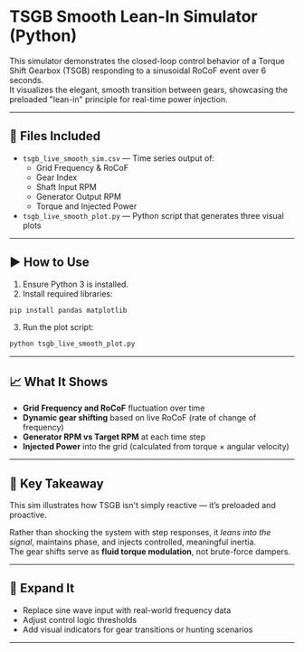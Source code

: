 
# TSGB Smooth Lean-In Simulator (Python)

This simulator demonstrates the closed-loop control behavior of a Torque Shift Gearbox (TSGB) responding to a sinusoidal RoCoF event over 6 seconds.  
It visualizes the elegant, smooth transition between gears, showcasing the preloaded "lean-in" principle for real-time power injection.

---

## 📂 Files Included

- `tsgb_live_smooth_sim.csv` — Time series output of:
  - Grid Frequency & RoCoF
  - Gear Index
  - Shaft Input RPM
  - Generator Output RPM
  - Torque and Injected Power
- `tsgb_live_smooth_plot.py` — Python script that generates three visual plots

---

## ▶️ How to Use

1. Ensure Python 3 is installed.
2. Install required libraries:

```bash
pip install pandas matplotlib
```

3. Run the plot script:

```bash
python tsgb_live_smooth_plot.py
```

---

## 📈 What It Shows

- **Grid Frequency and RoCoF** fluctuation over time
- **Dynamic gear shifting** based on live RoCoF (rate of change of frequency)
- **Generator RPM vs Target RPM** at each time step
- **Injected Power** into the grid (calculated from torque × angular velocity)

---

## 🌟 Key Takeaway

This sim illustrates how TSGB isn't simply reactive — it’s preloaded and proactive.

Rather than shocking the system with step responses, it *leans into the signal*, maintains phase, and injects controlled, meaningful inertia.  
The gear shifts serve as **fluid torque modulation**, not brute-force dampers.

---

## 🔧 Expand It

- Replace sine wave input with real-world frequency data
- Adjust control logic thresholds
- Add visual indicators for gear transitions or hunting scenarios

---

